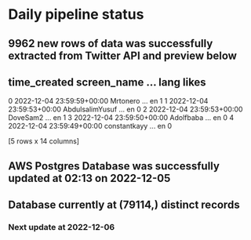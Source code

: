 # Daily pipeline status
## 9962 new rows of data was successfully extracted from Twitter API and preview below
##                time_created      screen_name  ... lang likes
0 2022-12-04 23:59:59+00:00         Mrtonero  ...   en     1
1 2022-12-04 23:59:53+00:00  AbdulsalimYusuf  ...   en     0
2 2022-12-04 23:59:53+00:00         DoveSam2  ...   en     1
3 2022-12-04 23:59:50+00:00        Adolfbaba  ...   en     0
4 2022-12-04 23:59:49+00:00     constantkayy  ...   en     0

[5 rows x 14 columns]
## AWS Postgres Database was successfully updated at  02:13 on 2022-12-05
## Database currently at (79114,) distinct records
### Next update at 2022-12-06
